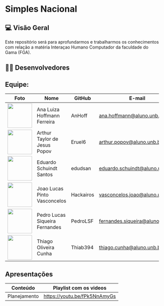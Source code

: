 # Simples Nacional

 ##  💻 Visão Geral
 
Este repositório será para aprofundarmos e trabalharmos os conhecimentos com relação a matéria Interaçao Humano Computador da faculdade do Gama (FGA).

## 👨‍💻 Desenvolvedores

## Equipe:
|Foto | Nome            | GitHub      | E-mail       | 
|-----|-----------------|-------------|-------------|
| <img width='80' heigth='80' align='center' src='/assets/imagem/ana.jpeg'> | Ana Luiza Hoffmann Ferreira | AnHoff | ana.hoffmann@aluno.unb.br |
| <img width='80' heigth='80' align='center' src='/assets/imagem/arthur.jpeg'> | Arthur Taylor de Jesus Popov | Eruel6 | arthur.popov@aluno.unb.br |
| <img width='80' heigth='80' align='center' src='/assets/imagem/eduardo.jpg'> | Eduardo Schuindt Santos | edudsan | eduardo.schuindt@aluno.unb.br |
| <img width='80' heigth='80' align='center' src='/assets/imagem/joao.jpeg'> | Joao Lucas Pinto Vasconcelos | Hackairos | vasconcelos.joao@aluno.unb.br |
| <img width='80' heigth='80' align='center' src='/assets/imagem/pedro.jpeg'> | Pedro Lucas Siqueira Fernandes | PedroLSF | fernandes.siqueira@aluno.unb.br |
| <img width='80' heigth='80' align='center' src='/assets/imagem/thiago.jpeg'> | Thiago Oliveira Cunha | Thiab394| thiago.cunha@aluno.unb.br |


## Apresentações

  |Conteúdo|Playlist com os videos| 
  |----|------|
  |Planejamento|https://youtu.be/fPk5NnAmyGs|


